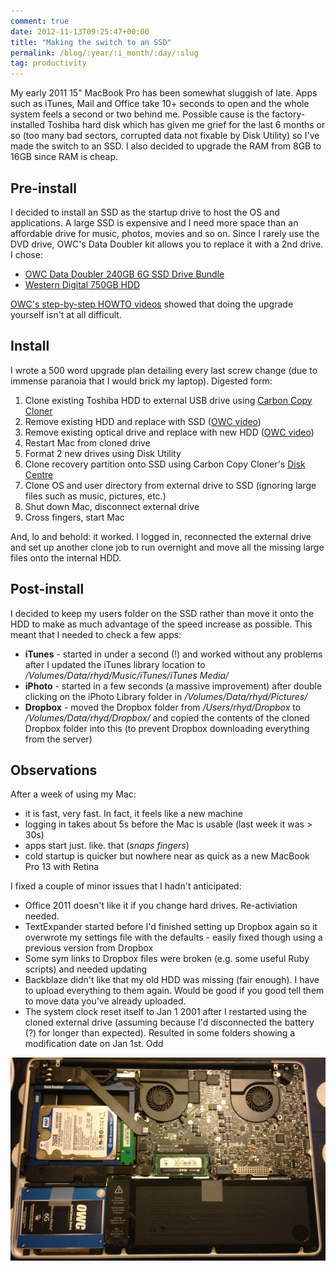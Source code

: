 ```yaml
---
comment: true
date: 2012-11-13T09:25:47+00:00
title: "Making the switch to an SSD"
permalink: /blog/:year/:i_month/:day/:slug
tag: productivity
---
```

<p>My early 2011 15" MacBook Pro has been somewhat sluggish of late. Apps such as iTunes, Mail and Office take 10+ seconds to open and the whole system feels a second or two behind me. Possible cause is the factory-installed Toshiba hard disk which has given me grief for the last 6 months or so (too many bad sectors, corrupted data not fixable by Disk Utility) so I've made the switch to an SSD. I also decided to upgrade the RAM from 8GB to 16GB since RAM is cheap.</p>

<h2 id="preinstall">Pre-install</h2>

<p>I decided to install an SSD as the startup drive to host the OS and applications. A large SSD is expensive and I need more space than an affordable drive for music, photos, movies and so on. Since I rarely use the DVD drive, OWC's Data Doubler kit allows you to replace it with a 2nd drive. I chose:</p>

<ul>
<li><a href="http://eshop.macsales.com/item/OWC/DDMBSSD240/">OWC Data Doubler 240GB 6G SSD Drive Bundle</a></li>
<li><a href="http://wdc.com/en/products/products.aspx?id=800">Western Digital 750GB HDD</a></li>
</ul>

<p><a href="http://eshop.macsales.com/installvideos/macbookpro_15_unibody_early11/">OWC's step-by-step HOWTO videos</a> showed that doing the upgrade yourself isn't at all difficult.</p>

<h2 id="install">Install</h2>

<p>I wrote a 500 word upgrade plan detailing every last screw change (due to immense paranoia that I would brick my laptop). Digested form:</p>

<ol>
<li>Clone existing Toshiba HDD to external USB drive using <a href="http://www.bombich.com">Carbon Copy Cloner</a></li>
<li>Remove existing HDD and replace with SSD (<a href="http://eshop.macsales.com/installvideos/macbookpro_15_unibody_early11_hd_h/">OWC video</a>)</li>
<li>Remove existing optical drive and replace with new HDD (<a href="http://eshop.macsales.com/installvideos/macbookpro_15_unibody_early11_dd/">OWC video</a>)</li>
<li>Restart Mac from cloned drive</li>
<li>Format 2 new drives using Disk Utility</li>
<li>Clone recovery partition onto SSD using Carbon Copy Cloner's <a href="http://www.bombich.com/software/docs/CCC/en.lproj/advanced-strategies/the-disk-center.html">Disk Centre</a></li>
<li>Clone OS and user directory from external drive to SSD (ignoring large files such as music, pictures, etc.)</li>
<li>Shut down Mac, disconnect external drive</li>
<li>Cross fingers, start Mac</li>
</ol>

<p>And, lo and behold: it worked. I logged in, reconnected the external drive and set up another clone job to run overnight and move all the missing large files onto the internal HDD.</p>

<h2 id="postinstall">Post-install</h2>

<p>I decided to keep my users folder on the SSD rather than move it onto the HDD to make as much advantage of the speed increase as possible. This meant that I needed to check a few apps:</p>

<ul>
<li><strong>iTunes</strong> - started in under a second (!) and worked without any problems after I updated the iTunes library location to <em>/Volumes/Data/rhyd/Music/iTunes/iTunes Media/</em></li>
<li><strong>iPhoto</strong> -  started in a few seconds (a massive improvement) after double clicking on the iPhoto Library folder in <em>/Volumes/Data/rhyd/Pictures/</em></li>
<li><strong>Dropbox</strong> - moved the Dropbox folder from <em>/Users/rhyd/Dropbox</em> to <em>/Volumes/Data/rhyd/Dropbox/</em> and copied the contents of the cloned Dropbox folder into this (to prevent Dropbox downloading everything from the server)</li>
</ul>

<h2 id="observations">Observations</h2>

<p>After a week of using my Mac:</p>

<ul>
<li>it is fast, very fast. In fact, it feels like a new machine</li>
<li>logging in takes about 5s before the Mac is usable (last week it was > 30s)</li>
<li>apps start just. like. that (<em>snaps fingers</em>)</li>
<li>cold startup is quicker but nowhere near as quick as a new MacBook Pro 13 with Retina</li>
</ul>

<p>I fixed a couple of minor issues that I hadn't anticipated:</p>

<ul>
<li>Office 2011 doesn't like it if you change hard drives. Re-activiation needed.</li>
<li>TextExpander started before I'd finished setting up Dropbox again so it overwrote my settings file with the defaults - easily fixed though using a previous version from Dropbox</li>
<li>Some sym links to Dropbox files were broken (e.g. some useful Ruby scripts) and needed updating</li>
<li>Backblaze didn't like that my old HDD was missing (fair enough). I have to upload everything to them again. Would be good if you good tell them to move data you've already uploaded.  </li>
<li>The system clock reset itself to Jan 1 2001 after I restarted using the cloned external drive (assuming because I'd disconnected the battery (?) for longer than expected). Resulted in some folders showing a modification date on Jan 1st. Odd</li>
</ul>
  
<img src="/img/ssd+after.png" class="img-fluid" alt="TBC" loading="lazy">
